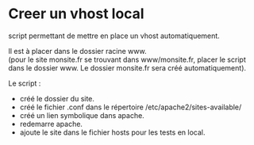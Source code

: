 # Creer un vhost local

script permettant de mettre en place un vhost automatiquement.  
  
Il est à placer dans le dossier racine www.  
(pour le site monsite.fr se trouvant dans www/monsite.fr, placer le script dans le dossier www. Le dossier monsite.fr sera créé automatiquement).  
    
Le script :
  * créé le dossier du site.
  * créé le fichier .conf dans le répertoire /etc/apache2/sites-available/
  * créé un lien symbolique dans apache.
  * redemarre apache.
  * ajoute le site dans le fichier hosts pour les tests en local.
  
